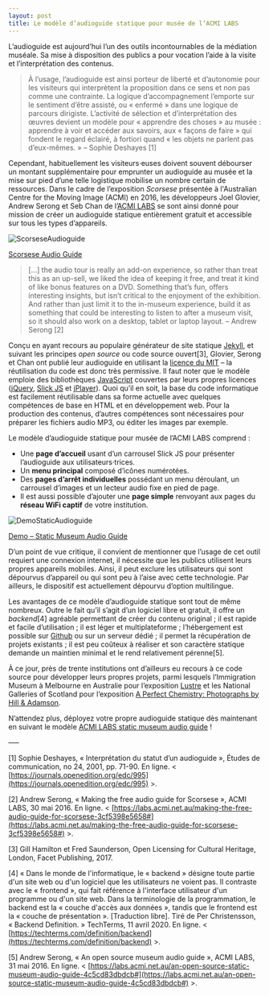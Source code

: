 ```yaml
---
layout: post
title: Le modèle d’audioguide statique pour musée de l’ACMI LABS
---
```


L’audioguide est aujourd’hui l’un des outils incontournables de la médiation muséale. Sa mise à disposition des publics a pour vocation l’aide à la visite et l’interprétation des contenus.

> À l’usage, l’audioguide est ainsi porteur de liberté et d’autonomie pour les visiteurs qui interprètent la proposition dans ce sens et non pas comme une contrainte. La logique d’accompagnement l’emporte sur le sentiment d’être assisté, ou « enfermé » dans une logique de parcours dirigiste. L’activité de sélection et d’interprétation des œuvres devient un modèle pour « apprendre des choses » au musée : apprendre à voir et accéder aux savoirs, aux « façons de faire » qui fondent le regard éclairé, à fortiori quand « les objets ne parlent pas d’eux-mêmes. » – Sophie Deshayes [1]

Cependant, habituellement les visiteurs·euses doivent souvent débourser un montant supplémentaire pour emprunter un audioguide au musée et la mise sur pied d’une telle logistique mobilise un nombre certain de ressources. Dans le cadre de l’exposition _Scorsese_ présentée à l'Australian Centre for the Moving Image (ACMI) en 2016, les développeurs Joel Glovier, Andrew Serong et Seb Chan de l’[ACMI LABS](https://labs.acmi.net.au/) se sont ainsi donné pour mission de créer un audioguide statique entièrement gratuit et accessible sur tous les types d’appareils.

![ScorseseAudioguide](http://www.museadon.ca/images/ScorseseAudioguide.jpg)

[Scorsese Audio Guide](https://guides.acmi.net.au/scorsese/welcome/)

> […] the audio tour is really an add-on experience, so rather than treat this as an up-sell, we liked the idea of keeping it free, and treat it kind of like bonus features on a DVD. Something that’s fun, offers interesting insights, but isn’t critical to the enjoyment of the exhibition. And rather than just limit it to the in-museum experience, build it as something that could be interesting to listen to after a museum visit, so it should also work on a desktop, tablet or laptop layout. – Andrew Serong [2] 

Conçu en ayant recours au populaire générateur de site statique [Jekyll](https://jekyllrb.com/), et suivant les principes _open source_ ou code source ouvert[3], Glovier, Serong et Chan ont publié leur audioguide en utilisant la [licence du MIT](https://www.mit.edu/~amini/LICENSE.md) – la réutilisation du code est donc très permissive. Il faut noter que le modèle emploie des bibliothèques [JavaScript](https://www.javascript.com/) couvertes par leurs propres licences ([jQuery](https://jquery.com/), [Slick JS](http://kenwheeler.github.io/slick/) et [jPlayer](http://jplayer.org/)). Quoi qu’il en soit, la base du code informatique est facilement réutilisable dans sa forme actuelle avec quelques compétences de base en HTML et en développement web. Pour la production des contenus, d’autres compétences sont nécessaires pour préparer les fichiers audio MP3, ou éditer les images par exemple.

Le modèle d’audioguide statique pour musée de l’ACMI LABS comprend : 
- Une **page d’accueil** usant d’un carrousel Slick JS pour présenter l’audioguide aux utilisateurs·trices.
- Un **menu principal** composé d’icônes numérotées.
- Des **pages d’arrêt individuelles** possédant un menu déroulant, un carrousel d’images et un lecteur audio fixe en pied de page.
- Il est aussi possible d’ajouter une **page simple** renvoyant aux pages du **réseau WiFi captif** de votre institution. 

![DemoStaticAudioguide](http://www.museadon.ca/images/DemoStaticAudioguide.jpg)

[Demo – Static Museum Audio Guide](http://acmilabs.github.io/static-museum-audio-guide/welcome/)

D’un point de vue critique, il convient de mentionner que l’usage de cet outil requiert une connexion internet, il nécessite que les publics utilisent leurs propres appareils mobiles. Ainsi, il peut exclure les utilisateurs qui sont dépourvus d’appareil ou qui sont peu à l’aise avec cette technologie. Par ailleurs, le dispositif est actuellement dépourvu d’option multilingue.

Les avantages de ce modèle d’audioguide statique sont tout de même nombreux. Outre le fait qu’il s’agit d’un logiciel libre et gratuit, il offre un _backend_[4] agréable permettant de créer du contenu original ; il est rapide et facile d’utilisation ; il est léger et multiplateforme ; l’hébergement est possible sur [Github](https://github.com/) ou sur un serveur dédié ; il permet la récupération de projets existants ; il est peu coûteux à réaliser et son caractère statique demande un maintien minimal et le rend relativement pérenne[5].

À ce jour, près de trente institutions ont d’ailleurs eu recours à ce code source pour développer leurs propres projets, parmi lesquels l’Immigration Museum à Melbourne en Australie pour l’exposition [Lustre](https://lustre.guide/) et les National Galleries of Scotland pour l’exposition [A Perfect Chemistry: Photographs by Hill & Adamson](https://audio.nationalgalleries.org/).

N’attendez plus, déployez votre propre audioguide statique dès maintenant en suivant le modèle [ACMI LABS static museum audio guide](https://github.com/ACMILabs/static-museum-audio-guide#getting-started) !

–––

[1] Sophie Deshayes, « Interprétation du statut d’un audioguide », Études de communication, no 24, 2001, pp. 71-90. En ligne. < [https://journals.openedition.org/edc/995](https://journals.openedition.org/edc/995) >.

[2] Andrew Serong, « Making the free audio guide for Scorsese », ACMI LABS, 30 mai 2016. En ligne. < [https://labs.acmi.net.au/making-the-free-audio-guide-for-scorsese-3cf5398e5658#](https://labs.acmi.net.au/making-the-free-audio-guide-for-scorsese-3cf5398e5658#) >.  

[3] Gill Hamilton et Fred Saunderson, Open Licensing for Cultural Heritage, London, Facet Publishing, 2017.

[4] « Dans le monde de l'informatique, le « backend » désigne toute partie d'un site web ou d'un logiciel que les utilisateurs ne voient pas. Il contraste avec le « frontend », qui fait référence à l'interface utilisateur d'un programme ou d'un site web. Dans la terminologie de la programmation, le backend est la « couche d'accès aux données », tandis que le frontend est la « couche de présentation ». [Traduction libre]. Tiré de Per Christensson, « Backend Definition. » TechTerms, 11 avril 2020. En ligne. < [https://techterms.com/definition/backend](https://techterms.com/definition/backend) >.

[5] Andrew Serong, « An open source museum audio guide », ACMI LABS, 31 mai 2016. En ligne. < [https://labs.acmi.net.au/an-open-source-static-museum-audio-guide-4c5cd83dbdcb#](https://labs.acmi.net.au/an-open-source-static-museum-audio-guide-4c5cd83dbdcb#) >.
